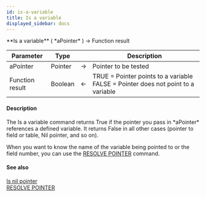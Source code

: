 ```yaml
---
id: is-a-variable
title: Is a variable
displayed_sidebar: docs
---
```


<!--REF #_command_.Is a variable.Syntax-->**Is a variable** ( *aPointer* ) -> Function result<!-- END REF-->
<!--REF #_command_.Is a variable.Params-->
| Parameter | Type |  | Description |
| --- | --- | --- | --- |
| aPointer | Pointer | -> | Pointer to be tested |
| Function result | Boolean | <- | TRUE = Pointer points to a variable FALSE = Pointer does not point to a variable |

<!-- END REF-->

#### Description 

<!--REF #_command_.Is a variable.Summary-->The Is a variable command returns True if the pointer you pass in *aPointer* references a defined variable.<!-- END REF--> It returns False in all other cases (pointer to field or table, Nil pointer, and so on).

When you want to know the name of the variable being pointed to or the field number, you can use the [RESOLVE POINTER](resolve-pointer.md) command.

#### See also 

[Is nil pointer](is-nil-pointer.md)  
[RESOLVE POINTER](resolve-pointer.md)  